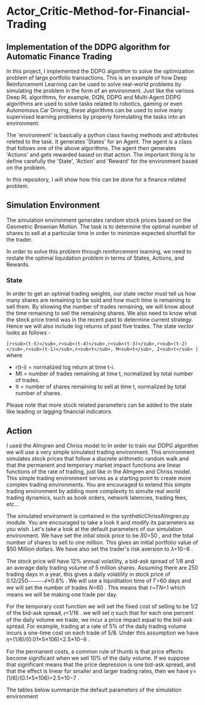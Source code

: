 # Actor_Critic-Method-for-Financial-Trading


## Implementation of the DDPG algorithm for Automatic Finance Trading

In this project, I implemented the DDPG algorithm to solve the optimization problem of large portfolio transactions. This is an example of how Deep Reinforcement Learning can be used to solve real-world problems by simulating the problem in the form of an environment. Just like the various Deep RL algorithms, for example, DQN, DDPG and Multi-Agent DDPG algorithms are used to solve tasks related to robotics, gaming or even Autonomous Car Driving, these algorithms can be used to solve many supervised learning problems by properly formulating the tasks into an environment. 

The 'environment' is basically a python class having methods and attributes releted to the task. It generates 'States' for an Agent. The agent is a class that follows one of the above algorithms. The agent then generates 'Actions' and gets rewarded based on that action. The important thing is to define carefully the 'State', 'Action' and 'Reward' for the environment based on the problem.

In this repository, I will show how this can be done for a finance related problem. 

## Simulation Environment
The simulation environment generates random stock prices based on the Geometric Brownian Motion. The task is to determine the optimal number of shares to sell at a particular time in order to minimize expected shortfall for the trader. 

In order to solve this problem through reinforcement learning, we need to restate the optimal liquidation problem in terms of States, Actions, and Rewards. 

### State

In order to get an optimal trading weights, our state vector must tell us how many shares are remaining to be sold and how much time is remaining to sell them. By showing the number of trades remaining, we will know about the time remaining to sell the remaining shares. We also need to know what the stock price trend was in the recent past to determine current strategy. Hence we will also include log returns of past five trades. The state vector looks as follows - 

```[r<sub>(t-5)</sub>,r<sub>(t-4)</sub>,r<sub>(t-3)</sub>,r<sub>(t-2)</sub>,r<sub>(t-1)</sub>,r<sub>t</sub>, M<sub>t</sub>, I<sub>t</sub> ]``` where 

- r(t-i) = normalized log return at time t-i.
- Mt = number of trades remaining at time t, normalized by total number of trades.
- It = number of shares remaining to sell at time t, normalized by total number of shares.

Please note that more stock related parameters can be added to the state like leading or lagging financial indicators.

## Action










I used the Almgren and Chriss model to 
In order to train our DDPG algorithm we will use a very simple simulated trading environment. This environment simulates stock prices that follow a discrete arithmetic random walk and that the permanent and temporary market impact functions are linear functions of the rate of trading, just like in the Almgren and Chriss model. This simple trading environment serves as a starting point to create more complex trading environments. You are encouraged to extend this simple trading environment by adding more complexity to simulte real world trading dynamics, such as book orders, network latencies, trading fees, etc...

The simulated enviroment is contained in the syntheticChrissAlmgren.py module. You are encouraged to take a look it and modify its parameters as you wish. Let's take a look at the default parameters of our simulation environment. We have set the intial stock price to be  𝑆0=50 , and the total number of shares to sell to one million. This gives an initial portfolio value of  $50  Million dollars. We have also set the trader's risk aversion to  𝜆=10−6 .

The stock price will have 12% annual volatility, a bid-ask spread of 1/8 and an average daily trading volume of 5 million shares. Assuming there are 250 trading days in a year, this gives a daily volatility in stock price of  0.12/250⎯⎯⎯⎯⎯⎯√≈0.8% . We will use a liquiditation time of  𝑇=60  days and we will set the number of trades  𝑁=60 . This means that  𝜏=𝑇𝑁=1  which means we will be making one trade per day.

For the temporary cost function we will set the fixed cost of selling to be 1/2 of the bid-ask spread,  𝜖=1/16 . we will set  𝜂  such that for each one percent of the daily volume we trade, we incur a price impact equal to the bid-ask spread. For example, trading at a rate of  5%  of the daily trading volume incurs a one-time cost on each trade of 5/8. Under this assumption we have  𝜂=(1/8)/(0.01×5×106)=2.5×10−6 .

For the permanent costs, a common rule of thumb is that price effects become significant when we sell  10%  of the daily volume. If we suppose that significant means that the price depression is one bid-ask spread, and that the effect is linear for smaller and larger trading rates, then we have  𝛾=(1/8)/(0.1×5×106)=2.5×10−7 .

The tables below summarize the default parameters of the simulation environment

